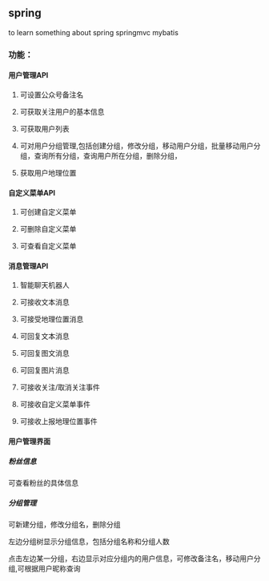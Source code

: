 ## spring

to learn something about spring springmvc mybatis

### 功能：

#### 用户管理API

1. 可设置公众号备注名

2. 可获取关注用户的基本信息

3. 可获取用户列表

4. 可对用户分组管理,包括创建分组，修改分组，移动用户分组，批量移动用户分组，查询所有分组，查询用户所在分组，删除分组，

5. 获取用户地理位置

#### 自定义菜单API

1. 可创建自定义菜单

2. 可删除自定义菜单

3. 可查看自定义菜单

#### 消息管理API

1. 智能聊天机器人

2. 可接收文本消息

3. 可接受地理位置消息

4. 可回复文本消息

5. 可回复图文消息

6. 可回复图片消息

7. 可接收关注\/取消关注事件

8. 可接收自定义菜单事件

9. 可接收上报地理位置事件

#### 用户管理界面

##### 粉丝信息

可查看粉丝的具体信息

##### 分组管理

可新建分组，修改分组名，删除分组

左边分组树显示分组信息，包括分组名称和分组人数

点击左边某一分组，右边显示对应分组内的用户信息，可修改备注名，移动用户分组,可根据用户昵称查询

